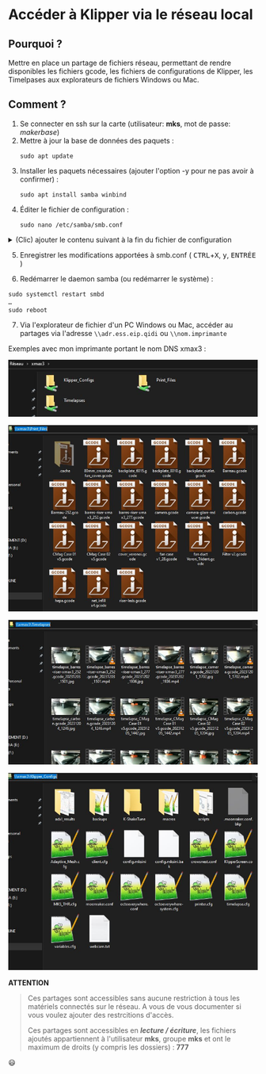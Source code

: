 # Accéder à Klipper via le réseau local

## Pourquoi ?

Mettre en place un partage de fichiers réseau, permettant de rendre disponibles les fichiers gcode, les fichiers de configurations de Klipper,
les Timelpases aux explorateurs de fichiers Windows ou Mac.

## Comment ?

1. Se connecter en ssh sur la carte (utilisateur: **mks**, mot de passe: _makerbase_)
2. Mettre à jour la base de données des paquets :
   ```
   sudo apt update
   ```
3. Installer les paquets nécessaires (ajouter l'option -y pour ne pas avoir à confirmer) :
   ```
   sudo apt install samba winbind
   ```
4. Éditer le fichier de configuration :
   ```
   sudo nano /etc/samba/smb.conf
   ```   
<details><summary>(Clic) ajouter le contenu suivant à la fin du fichier de configuration</summary><p>

  ```
[Print_Files]
comment = GCode_files
path = /home/mks/gcode_files
browseable = Yes
writeable = Yes
only guest = no
create mask = 0777
directory mask = 0777
public = yes
read only = no
force user = mks
force group = mks

[Klipper_Configs]
comment = Klipper configurations
path = /home/mks/klipper_config
browseable = Yes
writeable = Yes
only guest = no
create mask = 0777
directory mask = 0777
public = yes
read only = no
force user = mks
force group = mks

[Timelapses]
comment = Timelapses
path = /home/mks/timelapse
browseable = Yes
writeable = Yes
only guest = no
create mask = 0777
directory mask = 0777
public = yes
read only = no
force user = mks
force group = mks
  ```
</p>
  
</details>

5. Enregistrer les modifications apportées à smb.conf ( <kbd>CTRL</kbd>+<kbd>X</kbd>, <kbd>y</kbd>, <kbd>ENTRÉE</kbd> )


6. Redémarrer le daemon samba (ou redémarrer le système) :
  ```
  sudo systemctl restart smbd
  …
  sudo reboot
  ```

7. Via l'explorateur de fichier d'un PC Windows ou Mac, accéder au partages via l'adresse `\\adr.ess.eip.qidi` ou `\\nom.imprimante`

Exemples avec mon imprimante portant le nom DNS xmax3 :

![partage-réseau](../Images/samba.jpg)

![Gcodes](../Images/samba-gcodes.jpg)

![Timelapses](../Images/samba-timelapses.jpg)

![Configuration](../Images/samba-klipper.jpg)

**ATTENTION**

> Ces partages sont accessibles sans aucune restriction à tous les matériels connectés sur le réseau. A vous de vous documenter si vous voulez
ajouter des restrcitions d'accès.
> 
  > Ces partages sont accessibles en _**lecture / écriture**_, les fichiers ajoutés appartiennent à l'utilisateur **mks**, groupe **mks** et
ont le maximum de droits (y compris les dossiers) : **777**

:smiley:
